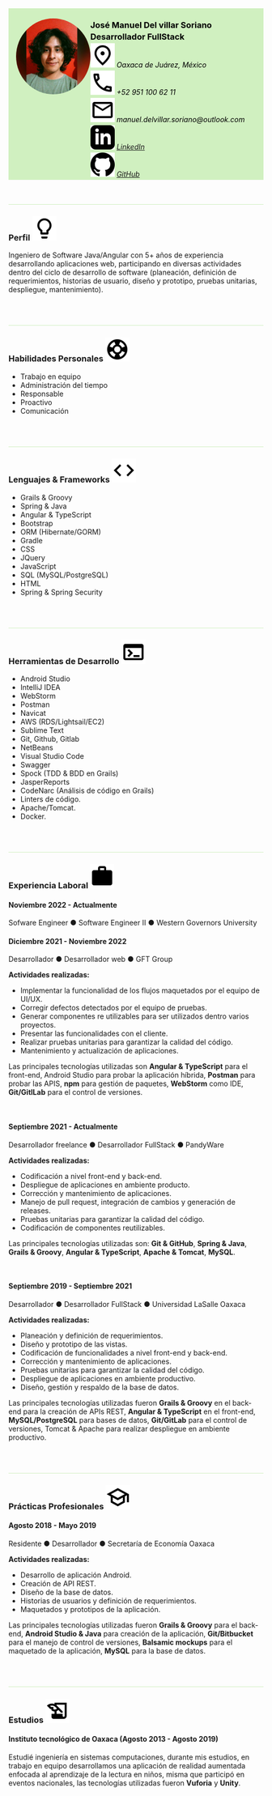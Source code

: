 <div style="background: #d0f0c0; display: flex;">
    <div style="width: 30%; padding-left: 15px; padding-top: 20px">
            <img style="border-radius: 50%;" src="1655400235504.jpg" alt="Manuel" width="150" height="150">
    </div>
	<div style="width: 70%;">
      <h3 style="color: black; margin-bottom: 3px;">
      	José Manuel Del villar Soriano    
      </h3>
      <h3 style="color: black; margin-top: 3px; margin-bottom: 3px;">
       Desarrollador FullStack
      </h3>
      <h6 style="color: black; margin-top: 3px; margin-bottom: 3px;">
       <img src="place_black_24dp.svg" style="background: #d0f0c0;"> Oaxaca de Juárez, México
      </h6>
      <h6 style="color: black; margin-top: 3px; margin-bottom: 3px;">
      	<img src="call_black_24dp.svg" style="background: #d0f0c0;"> +52 951 100 62 11
      </h6>
      <h6 style="color: black; margin-top: 3px; margin-bottom: 3px;">
      	<img src="email_black_24dp.svg" style="background: #d0f0c0;"> manuel.delvillar.soriano@outlook.com    
      </h6>
      <h6 style="color: black; margin-top: 3px; margin-bottom: 3px;">
         <img src="iconmonstr-linkedin-3.svg" style="background: #d0f0c0;"> <a href="https://www.linkedin.com/in/jos%C3%A9-manuel-del-villar-soriano-18531678/">LinkedIn</a> 
      </h6>
      <h6 style="color: black; margin-top: 3px; margin-bottom: 3px;">
         <img src="iconmonstr-github-1.svg" style="background: #d0f0c0;"> <a href="https://www.github.com/ziceck">GitHub </a>
      </h6>  
    </div>
</div>
<br>
<br>
<hr style="background: #d0f0c0;">

### Perfil ![](lightbulb_black_24dp.svg)


Ingeniero de Software Java/Angular con 5+ años de experiencia desarrollando aplicaciones web, participando en diversas actividades dentro del ciclo de desarrollo de software (planeación, definición de requerimientos, historias de usuario, diseño y prototipo, pruebas unitarias, despliegue, mantenimiento).

<br>
<br>
<hr style="background: #d0f0c0;">

### Habilidades Personales ![](support_black_24dp.svg)


- Trabajo en equipo
- Administración del tiempo
- Responsable
- Proactivo
- Comunicación

<br>
<br>
<hr style="background: #d0f0c0;">

### Lenguajes & Frameworks ![](code_black_24dp.svg)

- Grails & Groovy
- Spring & Java
- Angular & TypeScript
- Bootstrap
- ORM (Hibernate/GORM)
- Gradle
- CSS
- JQuery
- JavaScript
- SQL (MySQL/PostgreSQL)
- HTML
- Spring & Spring Security

<br>
<br>
<hr style="background: #d0f0c0">

### Herramientas de Desarrollo ![](terminal_black_24dp.svg)


- Android Studio
- IntelliJ IDEA
- WebStorm
- Postman
- Navicat
- AWS (RDS/Lightsail/EC2)
- Sublime Text
- Git, Github, Gitlab
- NetBeans
- Visual Studio Code
- Swagger
- Spock (TDD & BDD en Grails)
- JasperReports
- CodeNarc (Análisis de código en Grails)
- Linters de código.
- Apache/Tomcat.
- Docker.

<br>
<br>
<hr style="background: #d0f0c0">

### Experiencia Laboral ![](work_black_24dp.svg)

#### Noviembre 2022 - Actualmente
Sofware Engineer ● Software Engineer II ● Western Governors University

#### Diciembre 2021 - Noviembre 2022

Desarrollador ● Desarrollador web ● GFT Group 

**Actividades realizadas:**

- Implementar la funcionalidad de los flujos maquetados por el equipo de UI/UX.
- Corregir defectos detectados por el equipo de pruebas.
- Generar componentes re utilizables para ser utilizados dentro varios proyectos. 
- Presentar las funcionalidades con el cliente.
- Realizar pruebas unitarias para garantizar la calidad del código. 
- Mantenimiento y actualización de aplicaciones.

Las principales tecnologías utilizadas son **Angular & TypeScript** para el front-end, Android Studio para probar la aplicación híbrida, **Postman** para probar las APIS, **npm** para gestión de paquetes, **WebStorm** como IDE, **Git/GitlLab** para el control de versiones.

<br>

#### Septiembre 2021 - Actualmente

Desarrollador freelance ● Desarrollador FullStack ● PandyWare

**Actividades realizadas:**

- Codificación a nivel front-end y back-end.
- Despliegue de aplicaciones en ambiente producto.
- Corrección y mantenimiento de aplicaciones.
- Manejo de pull request, integración de cambios y generación de releases.
- Pruebas unitarias para garantizar la calidad del código.
- Codificación de componentes reutilizables.



Las principales tecnologías utilizadas son: **Git & GitHub**, **Spring & Java**, **Grails & Groovy**, **Angular & TypeScript**, **Apache & Tomcat**, **MySQL**.


<br>

#### Septiembre 2019 - Septiembre 2021

Desarrollador ● Desarrollador FullStack ● Universidad LaSalle Oaxaca

**Actividades realizadas:**

- Planeación y definición de requerimientos.
- Diseño y prototipo de las vistas.
- Codificación de funcionalidades a nivel front-end y back-end.
- Corrección y mantenimiento de aplicaciones.
- Pruebas unitarias para garantizar la calidad del código.
- Despliegue de aplicaciones en ambiente productivo.
- Diseño, gestión y respaldo de la base de datos.



Las principales tecnologías utilizadas fueron **Grails & Groovy** en el back-end para la creación de APIs REST, **Angular & TypeScript** en el front-end, **MySQL/PostgreSQL** para bases de datos, **Git/GitLab** para el control de versiones, Tomcat & Apache para realizar despliegue en ambiente productivo.

<br>
<br>
<hr style="background: #d0f0c0">

### Prácticas Profesionales ![](school_black_24dp.svg)
#### Agosto 2018 - Mayo 2019

Residente ● Desarrollador ● Secretaría de Economía Oaxaca

**Actividades realizadas:**

- Desarrollo de aplicación Android.
- Creación de API REST.
- Diseño de la base de datos.
- Historias de usuarios y definición de requerimientos.
- Maquetados y prototipos de la aplicación.



Las principales tecnologías utilizadas fueron **Grails & Groovy** para el back-end, **Android Studio & Java** para creación de la aplicación, **Git/Bitbucket** para el manejo de control de versiones, **Balsamic mockups** para el maquetado de la aplicación, **MySQL** para la base de datos.

<br>
<br>
<hr style="background: #d0f0c0">

### Estudios ![](history_edu_black_24dp.svg)
#### Instituto tecnológico de Oaxaca (Agosto 2013 - Agosto 2019)

Estudié ingeniería en sistemas computaciones, durante mis estudios, en trabajo en equipo desarrollamos una aplicación de realidad aumentada enfocada al aprendizaje de la lectura en niños, misma que participó en eventos nacionales, las tecnologías utilizadas fueron **Vuforia** y **Unity**.
